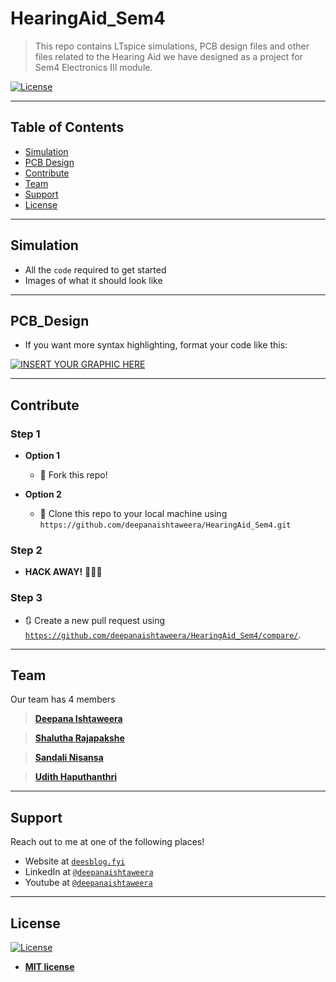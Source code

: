 # HearingAid_Sem4

> This repo contains LTspice simulations, PCB design files and other files related to the Hearing Aid we have designed as a project for Sem4 Electronics III module.

[![License](http://img.shields.io/:license-mit-blue.svg?style=flat-square)](http://badges.mit-license.org)

---

## Table of Contents

- [Simulation](#simulation)
- [PCB Design](#pcb_design)
- [Contribute](#contribute)
- [Team](#team)
- [Support](#support)
- [License](#license)

---

## Simulation

- All the `code` required to get started
- Images of what it should look like

---

## PCB_Design

- If you want more syntax highlighting, format your code like this:

[![INSERT YOUR GRAPHIC HERE](https://github.com/deepanaishtaweera/HearingAid_Sem4/blob/master/Photos/PCB_3D.png?s=800)]()

---

## Contribute

### Step 1

- **Option 1**
    - 🍴 Fork this repo!

- **Option 2**
    - 👯 Clone this repo to your local machine using `https://github.com/deepanaishtaweera/HearingAid_Sem4.git`

### Step 2

- **HACK AWAY!** 🔨🔨🔨

### Step 3

- 🔃 Create a new pull request using <a href="https://github.com/deepanaishtaweera/HearingAid_Sem4/compare/" target="_blank">`https://github.com/deepanaishtaweera/HearingAid_Sem4/compare/`</a>.

---

## Team

Our team has 4 members

> <a href="https://github.com/deepanaishtaweera" target="_blank">**Deepana Ishtaweera**</a> 

> <a href="https://github.com/ShaluthaRajapakshe" target="_blank">**Shalutha Rajapakshe**</a> 

> <a href="https://github.com/SandaliL" target="_blank">**Sandali Nisansa**</a> 

> <a href="https://github.com/udithhaputhanthri" target="_blank">**Udith Haputhanthri**</a>

---

## Support

Reach out to me at one of the following places!

- Website at <a href="http://deesblog.fyi" target="_blank">`deesblog.fyi`</a>
- LinkedIn at <a href="https://www.linkedin.com/in/deepanaishtaweera/" target="_blank">`@deepanaishtaweera`</a>
- Youtube at <a href="https://www.youtube.com/user/deepanaishtaweera" target="_blank">`@deepanaishtaweera`</a>

---

## License

[![License](http://img.shields.io/:license-mit-blue.svg?style=flat-square)](http://badges.mit-license.org)

- **[MIT license](http://opensource.org/licenses/mit-license.php)**
